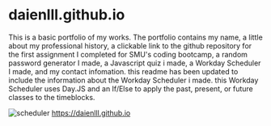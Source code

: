 # daienlll.github.io

This is a basic portfolio of my works. The portfolio contains my name, a little about my professional history, a clickable link to the github repository for the first assignment I completed for SMU's coding bootcamp, a random password generator I made, a Javascript quiz i made, a Workday Scheduler I made, and my contact infomation.
this readme has been updated to include the information about the Workday Scheduler i made.
this Workday Scheduler uses Day.JS and an If/Else to apply the past, present, or future classes to the timeblocks.


![scheduler](https://user-images.githubusercontent.com/124468495/228091149-9b3539a7-fdc3-4500-acee-a9830c06b94b.png)
https://daienlll.github.io
